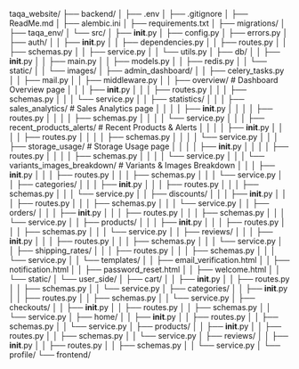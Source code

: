 taqa_website/
├── backend/
│   ├── .env
│   ├── .gitignore
│   ├── ReadMe.md
│   ├── alembic.ini
│   ├── requirements.txt
│   ├── migrations/
│   ├── taqa_env/
│   └── src/
│       ├── __init__.py
│       ├── config.py
│       ├── errors.py
│       ├── auth/
│       │   ├── __init__.py
│       │   ├── dependencies.py
│       │   ├── routes.py
│       │   ├── schemas.py
│       │   ├── service.py
│       │   └── utils.py
│       ├── db/
│       │   ├── __init__.py
│       │   ├── main.py
│       │   ├── models.py
│       │   ├── redis.py
│       │   └── static/
│       │       └── images/
│       ├── admin_dashboard/
│       │   ├── celery_tasks.py
│       │   ├── mail.py
│       │   ├── middleware.py
│       │   ├── overview/                # Dashboard Overview page
│       │   │   ├── __init__.py
│       │   │   ├── routes.py
│       │   │   ├── schemas.py
│       │   │   └── service.py
│       │   ├── statistics/
│       │   │   ├── sales_analytics/         # Sales Analytics page
│       │   │   │   ├── __init__.py
│       │   │   │   ├── routes.py
│       │   │   │   ├── schemas.py
│       │   │   │   └── service.py
│       │   │   ├── recent_products_alerts/  # Recent Products & Alerts
│       │   │   │   ├── __init__.py
│       │   │   │   ├── routes.py
│       │   │   │   ├── schemas.py
│       │   │   │   └── service.py
│       │   │   ├── storage_usage/           # Storage Usage page
│       │   │   │   ├── __init__.py
│       │   │   │   ├── routes.py
│       │   │   │   ├── schemas.py
│       │   │   │   └── service.py
│       │   │   └── variants_images_breakdown/  # Variants & Images Breakdown
│       │   │       ├── __init__.py
│       │   │       ├── routes.py
│       │   │       ├── schemas.py
│       │   │       └── service.py
│       │   ├── categories/
│       │   │   ├── __init__.py
│       │   │   ├── routes.py
│       │   │   ├── schemas.py
│       │   │   └── service.py
│       │   ├── discounts/
│       │   │   ├── __init__.py
│       │   │   ├── routes.py
│       │   │   ├── schemas.py
│       │   │   └── service.py
│       │   ├── orders/
│       │   │   ├── __init__.py
│       │   │   ├── routes.py
│       │   │   ├── schemas.py
│       │   │   └── service.py
│       │   ├── products/
│       │   │   ├── __init__.py
│       │   │   ├── routes.py
│       │   │   ├── schemas.py
│       │   │   └── service.py
│       │   ├── reviews/
│       │   │   ├── __init__.py
│       │   │   ├── routes.py
│       │   │   ├── schemas.py
│       │   │   └── service.py
│       │   ├── shipping_rates/
│       │   │   ├── routes.py
│       │   │   ├── schemas.py
│       │   │   └── service.py
│       │   └── templates/
│       │       ├── email_verification.html
│       │       ├── notification.html
│       │       ├── password_reset.html
│       │       ├── welcome.html
│       │       └── static/
│       └── user_side/
│           ├── cart/
│           │   ├── __init__.py
│           │   ├── routes.py
│           │   ├── schemas.py
│           │   └── service.py
│           ├── categories/
│           │   ├── __init__.py
│           │   ├── routes.py
│           │   ├── schemas.py
│           │   └── service.py
│           ├── checkouts/
│           │   ├── __init__.py
│           │   ├── routes.py
│           │   ├── schemas.py
│           │   └── service.py
│           ├── home/
│           │   ├── __init__.py
│           │   ├── routes.py
│           │   ├── schemas.py
│           │   └── service.py
│           ├── products/
│           │   ├── __init__.py
│           │   ├── routes.py
│           │   ├── schemas.py
│           │   └── service.py
│           ├── reviews/
│           │   ├── __init__.py
│           │   ├── routes.py
│           │   ├── schemas.py
│           │   └── service.py
│           └── profile/
└── frontend/